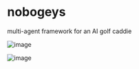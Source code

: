 # nobogeys
multi-agent framework for an AI golf caddie 

![image](https://github.com/user-attachments/assets/8f0c8b79-5fbc-47e9-a5df-2bedcdd323e0)

![image](https://github.com/user-attachments/assets/e9e0c649-8ea9-4a37-a925-ceb6c6109142)
